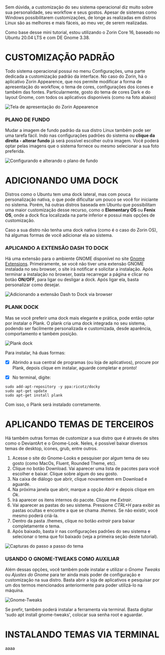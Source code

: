 Sem dúvida, a customização do seu sistema operacional diz muito sobre sua personalidade, seu workflow e seus gostos. Apesar de sistemas como Windows possibilitarem customizações, de longe as realizadas em distros Linux são as melhores e mais fáceis, ao meu ver, de serem realizadas.

Como base desse mini tutorial, estou utilizando o Zorin Core 16, baseado no Ubuntu 20.04 LTS e com DE Gnome 3.38.

# CUSTOMIZAÇÃO PADRÃO
Todo sistema operacional possui no menu Configurações, uma parte dedicada a customização padrão da interface. No caso do Zorin, há o aplicativo Zorin Appearence, que nos permite modificar a forma de apresentação do workflow, o tema de cores, configurações dos ícones e também das fontes. Particularmente, gosto do tema de cores Dark e do layout Gnome, com todos os aplicativos disponíveis (como na foto abaixo)

![Tela de apresentação do Zorin Appearence](../main/assets/customize-img-01.png)

### PLANO DE FUNDO
Mudar a imagem de fundo padrão da sua distro Linux também pode ser uma tarefa fácil. Indo nas configurações padrões do sistema ou **clique da direita - alterar fundo** já será possível escolher outra imagem. Você poderá optar pelas imagens que o sistema fornece ou mesmo selecionar a sua foto preferida.

![Configurando e alterando o plano de fundo](../main/assets/customize-img-02.png)

# ADICIONANDO UMA DOCK
Distros como o Ubuntu tem uma dock lateral, mas com pouca personalização nativa, o que pode dificultar um pouco se você for iniciante no sistema. Porém, há outras distros baseada em Ubuntu que possibilitam uma maior customização desse recurso, como o **Elementary OS** ou **Fenix OS**, onde a dock fica localizada na parte inferior e possui mais opções de customização.

Caso a sua distro não tenha uma dock nativa (como é o caso do Zorin OS), há algumas formas de você adicionar ela ao sistema.

### APLICANDO A EXTENSÃO DASH TO DOCK
Há uma extensão para o ambiente GNOME disponível no site [Gnome Extensions](https://extensions.gnome.org/extension/307/dash-to-dock/).  Primeiramente, se você não tiver uma extensão GNOME instalada no seu browser, o site irá notificar e solicitar a instalação. Após terminar a instalação no browser, basta recarregar a página e clicar no botão **ON/OFF**, para ligar ou desligar a dock. Após ligar ela, basta personalizar como desejar.

![Adicionando a extensão Dash to Dock via browser](../main/assets/customize-img-03.png)

### PLANK DOCK
Mas se você preferir uma dock mais elegante e prática, pode então optar por instalar o Plank. O plank cria uma dock integrada no seu sistema, podendo ser facilmente personalizada e customizada, desde aparência, comportamento e também posição.

![Plank dock](../main/assets/customize-img-04.png)

Para instalar, há duas formas:
- [x] Abrindo a sua central de programas (ou loja de aplicativos), procure por Plank, depois clique em instalar, aguarde completar e pronto!

- [x] No terminal, digite:
```
sudo add-apt-repository -y ppa:ricotz/docky
sudo apt-get update
sudo apt-get install plank
```
Com isso, o Plank será instalado corretamente.


# APLICANDO TEMAS DE TERCEIROS
Há também outras formas de customizar a sua distro que é através de sites como o DeviantArt e o Gnome-Look. Neles, é possível baixar diversos temas de desktop, icones, grub, entre outros.

1. Acesse o site do Gnome-Looks e pesquiser por algum tema de seu gosto (como MacOs, Fluent, Rounded Theme, etc).
2. Clique no botão Download. Vai aparecer uma lista de pacotes para você escolher e baixar. Clique sobre algum do seu gosto.
3. Na caixa de diálogo que abrir, clique novamentem em Download e aguarde.
4. Na próxima janela que abrir, marque a opção *Abrir* e depois clique em *Ok*.
5. Irá aparecer os itens internos do pacote. Clique me *Extrair*. 
6. Vai aparecer as pastas do seu sistema. Pressione *CTRL+H* para exibir as pastas ocultas e encontre a que se chama *.themes*. Se não existir, você mesmo poderá criá-la.
7. Dentro da pasta .themes, clique no botão *extrair* para baixar completamente o tema.
8. Após baixado, basta ir nas configurações padrões do seu sistema e selecionar o tema que foi baixado (veja a primeira seção deste tutorial).

![Capturas do passo a passo do tema](../main/assets/customize-img-05.png)

### USANDO O GNOME-TWEAKS COMO AUXILIAR
Além dessas opções, você também pode instalar e utilizar o *Gnome Tweaks* ou *Ajustes do Gnome* para ter ainda mais poder de configuração e customização na sua distro. Basta abrir a loja de aplicativos e pesquisar por um dos termos mencionados anteriormente para poder utilizá-lo na máquina.

![Gnome-Tweaks](../main/assets/customize-img-06.png)

Se prefir, também poderá instalar a ferramenta via terminal. Basta digitar 'sudo apt install gnome-tweaks', colocar sua senha root e aguardar.

# INSTALANDO TEMAS VIA TERMINAL
aaaa
